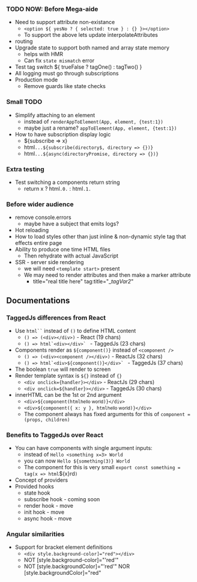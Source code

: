 ### TODO NOW: Before Mega-aide
- Need to support attribute non-existance
	- `<option ${ yesNo ? { selected: true } : {} }></option>`
  - To support the above lets update interpolateAttributes
- routing
- Upgrade state to support both named and array state memory
  - helps with HMR
  - Can fix `state mismatch` error
- Test tag switch ${ trueFalse ? tagOne() : tagTwo() }
- All logging must go through subscriptions
- Production mode
  - Remove guards like state checks

### Small TODO
- Simplify attaching to an element
  - instead of `renderAppToElement(App, element, {test:1})`
  - maybe just a rename? `appToElement(App, element, {test:1})`
- How to have subscription display logic
  - ${subscribe => x}
  - html`...${subscribe(directory$, directory => {})}`
  - html`...${async(directoryPromise, directory => {})}`

### Extra testing
- Test switching a components return string
  - return x ? html`.0.` : html`.1.`

### Before wider audience
- remove console.errors
  - maybe have a subject that emits logs?
- Hot reloading
- How to load styles other than just inline & non-dynamic style tag that effects entire page
- Ability to produce one time HTML files
  - Then rehydrate with actual JavaScript
- SSR - server side rendering
  - we will need `<template start>` present
  - We may need to render attributes and then make a marker attribute
    - title="real title here" tag:title="__tagVar2_"


## Documentations

### TaggedJs differences from React
- Use ``` html`` ``` instead of `()` to define HTML content
  - `() => (<div></div>)` - React (19 chars)
  - ```() => html`<div></div>` ``` - TaggedJs (23 chars)
- Components render as `${component()}` instead of `<component />`
  - `() => (<div><component /></div>)` - ReactJs (32 chars)
  - ```() => html`<div>${component()}</div>` ``` - TaggedJs (37 chars)
- The boolean `true` will render to screen
- Render template syntax is `${}` instead of `{}`
  - `<div onclick={handler}></div>` - ReactJs (29 chars)
  - `<div onclick=${handler}></div>` - TaggedJs (30 chars)
- innerHTML can be the 1st or 2nd argument
  - `<div>${component(html`<small>hello world</small>`)}</div>`
  - `<div>${component({ x: y }, html`<small>hello world</small>`)}</div>`
  - The component always has fixed arguments for this of `component = (props, children)`

### Benefits to TaggedJs over React

- You can have components with single argument inputs:
  - instead of  `Hello <something x=3> World`
  - you can now `Hello ${something(3)} World`
  - The component for this is very small `export const something = tag(x => html`${x}rd`)`
- Concept of providers
- Provided hooks
  - state hook
  - subscribe hook - coming soon
  - render hook - move
  - init hook - move
  - async hook - move

### Angular similarities
- Support for bracket element definitions
  - `<div style.background-color]="red"></div>`
  - NOT [style.background-color]="'red'"
  - NOT [style.backgroundColor]="'red'" NOR [style.backgroundColor]="red"